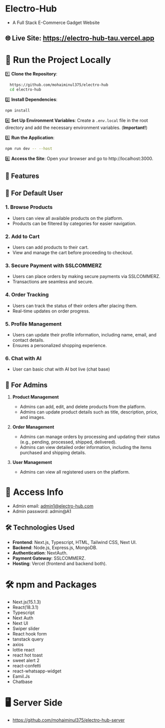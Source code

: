 # Electro-Hub

- A Full Stack E-Commerce Gadget Website

## 🌐 Live Site: https://electro-hub-tau.vercel.app

#  🔧 Run the Project Locally

1️⃣ **Clone the Repository**:

   ```sh
     https://github.com/mohaiminul375/electro-hub
     cd electro-hub
   ```

2️⃣ **Install Dependencies**:

   ```sh
   npm install
   ```

4️⃣ **Set Up Environment Variables**: Create a `.env.local` file in the root directory and add the necessary environment variables. (**Important!**)

5️⃣  **Run the Application**:

   ```sh
   npm run dev -- --host
   ```

6️⃣ **Access the Site**: Open your browser and go to http://localhost:3000.

## 🚀 Features

## 👤 For Default User

### 1. Browse Products

- Users can view all available products on the platform.
- Products can be filtered by categories for easier navigation.

### 2. Add to Cart

- Users can add products to their cart.
- View and manage the cart before proceeding to checkout.

### 3. Secure Payment with SSLCOMMERZ

- Users can place orders by making secure payments via SSLCOMMERZ.
- Transactions are seamless and secure.

### 4. Order Tracking

- Users can track the status of their orders after placing them.
- Real-time updates on order progress.

### 5. Profile Management

- Users can update their profile information, including name, email, and contact details.
- Ensures a personalized shopping experience.

### 6. Chat with AI

- User can basic chat with AI bot live (chat base)

## 👑 For Admins

1. **Product Management**

   - Admins can add, edit, and delete products from the platform.
   - Admins can update product details such as title, description, price, and images.

2. **Order Management**

   - Admins can manage orders by processing and updating their status (e.g., pending, processed, shipped, delivered).
   - Admins can view detailed order information, including the items purchased and shipping details.

3. **User Management**
   - Admins can view all registered users on the platform.
   <!-- - Admins can view user profiles and their order histories. -->

<!-- ### **This website is under development, so more features are coming soon!** -->

# 🔐 Access Info

- Admin email: admin1@electro-hub.com
- Admin password: admin@A1

## 🛠️ Technologies Used

- **Frontend**: Next.js, Typescript, HTML, Tailwind CSS, Next UI.
- **Backend**: Node.js, Express.js, MongoDB.
- **Authentication**: NextAuth.
- **Payment Gateway**: SSLCOMMERZ.
- **Hosting**: Vercel (frontend and backend both).

# 🛠️ npm and Packages

- Next.js(15.1.3)
- React(18.3.1)
- Typescript
- Next Auth
- Next UI
- Swiper slider
- React hook form
- tanstack query
- axios
- lottie react
- react hot toast
- sweet alert 2
- react-confetti
- react-whatsapp-widget
- Eamil.Js
- Chatbase

# 🖥️ Server Side

- https://github.com/mohaiminul375/electro-hub-server
